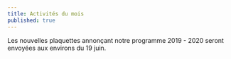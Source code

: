 ```yaml
---
title: Activités du mois
published: true
---
```



Les nouvelles plaquettes annonçant notre programme 2019 - 2020 seront envoyées aux environs du 19 juin.